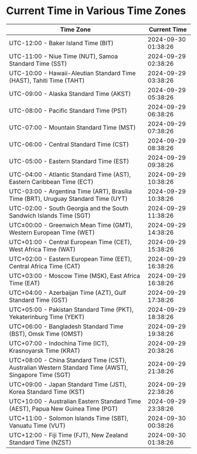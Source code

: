 # Current Time in Various Time Zones

| Time Zone | Current Time |
|-----------|--------------|
| UTC-12:00 - Baker Island Time (BIT) | 2024-09-30 01:38:26 |
| UTC-11:00 - Niue Time (NUT), Samoa Standard Time (SST) | 2024-09-29 02:38:26 |
| UTC-10:00 - Hawaii-Aleutian Standard Time (HAST), Tahiti Time (TAHT) | 2024-09-29 03:38:26 |
| UTC-09:00 - Alaska Standard Time (AKST) | 2024-09-29 05:38:26 |
| UTC-08:00 - Pacific Standard Time (PST) | 2024-09-29 06:38:26 |
| UTC-07:00 - Mountain Standard Time (MST) | 2024-09-29 07:38:26 |
| UTC-06:00 - Central Standard Time (CST) | 2024-09-29 08:38:26 |
| UTC-05:00 - Eastern Standard Time (EST) | 2024-09-29 09:38:26 |
| UTC-04:00 - Atlantic Standard Time (AST), Eastern Caribbean Time (ECT) | 2024-09-29 10:38:26 |
| UTC-03:00 - Argentina Time (ART), Brasília Time (BRT), Uruguay Standard Time (UYT) | 2024-09-29 10:38:26 |
| UTC-02:00 - South Georgia and the South Sandwich Islands Time (SGT) | 2024-09-29 11:38:26 |
| UTC±00:00 - Greenwich Mean Time (GMT), Western European Time (WET) | 2024-09-29 14:38:26 |
| UTC+01:00 - Central European Time (CET), West Africa Time (WAT) | 2024-09-29 15:38:26 |
| UTC+02:00 - Eastern European Time (EET), Central Africa Time (CAT) | 2024-09-29 16:38:26 |
| UTC+03:00 - Moscow Time (MSK), East Africa Time (EAT) | 2024-09-29 16:38:26 |
| UTC+04:00 - Azerbaijan Time (AZT), Gulf Standard Time (GST) | 2024-09-29 17:38:26 |
| UTC+05:00 - Pakistan Standard Time (PKT), Yekaterinburg Time (YEKT) | 2024-09-29 18:38:26 |
| UTC+06:00 - Bangladesh Standard Time (BST), Omsk Time (OMST) | 2024-09-29 19:38:26 |
| UTC+07:00 - Indochina Time (ICT), Krasnoyarsk Time (KRAT) | 2024-09-29 20:38:26 |
| UTC+08:00 - China Standard Time (CST), Australian Western Standard Time (AWST), Singapore Time (SGT) | 2024-09-29 21:38:26 |
| UTC+09:00 - Japan Standard Time (JST), Korea Standard Time (KST) | 2024-09-29 22:38:26 |
| UTC+10:00 - Australian Eastern Standard Time (AEST), Papua New Guinea Time (PGT) | 2024-09-29 23:38:26 |
| UTC+11:00 - Solomon Islands Time (SBT), Vanuatu Time (VUT) | 2024-09-30 00:38:26 |
| UTC+12:00 - Fiji Time (FJT), New Zealand Standard Time (NZST) | 2024-09-30 01:38:26 |
